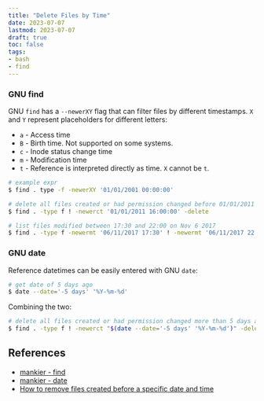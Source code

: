 ```yaml
---
title: "Delete Files by Time"
date: 2023-07-07
lastmod: 2023-07-07
draft: true
toc: false
tags:
- bash
- find
---
```


### GNU find

GNU `find` has a `--newerXY` flag that can filter files by different timestamps.
`X` and `Y` represent placeholders for different letters:

- `a` - Access time
- `B` - Birth time. Not supported on some systems.
- `c` - Inode status change time
- `m` - Modification time
- `t` - Reference is interpreted directly as time. `X` cannot be `t`.

```bash
# example expr
$ find . type -f -newerXY '01/01/2001 00:00:00'

# delete all files created or had permission changed before 01/01/2011 4pm
$ find . -type f ! -newerct '01/01/2011 16:00:00' -delete

# list files modified between 17:30 and 22:00 on Nov 6 2017
$ find . -type f -newermt '06/11/2017 17:30' ! -newermt '06/11/2017 22:00' -ls
```

### GNU date
Reference datetimes can be easily entered with GNU `date`:

```bash
# get date of 5 days ago
$ date --date='-5 days' '%Y-%m-%d'
```

Combining the two:

```bash
# delete all files created or had permission changed more than 5 days ago
$ find . -type f ! -newerct "$(date --date='-5 days' '%Y-%m-%d')" -delete
```

## References

- [mankier - find](https://www.mankier.com/1/find#-newerXY)
- [mankier - date](https://www.mankier.com/1/date#--date)
- [How to remove files created before a specific date and
  time](https://askubuntu.com/questions/1029799/how-to-remove-only-files-created-before-a-specific-date-and-time)
